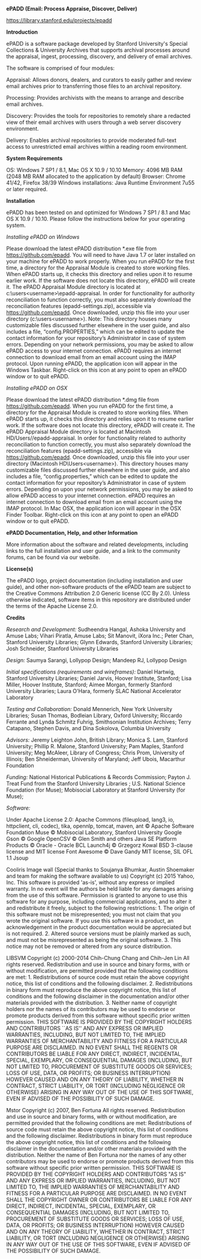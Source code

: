 **ePADD (Email: Process Appraise, Discover, Deliver)** 

https://library.stanford.edu/projects/epadd

**Introduction**

ePADD is a software package developed by Stanford University's Special Collections & University Archives that supports archival processes around the appraisal, ingest, processing, discovery, and delivery of email archives.

The software is comprised of four modules:

Appraisal: Allows donors, dealers, and curators to easily gather and review email archives prior to transferring those files to an archival repository.

Processing: Provides archivists with the means to arrange and describe email archives.

Discovery: Provides the tools for repositories to remotely share a redacted view of their email archives with users through a web server discovery environment.

Delivery: Enables archival repositories to provide moderated full-text access to unrestricted email archives within a reading room environment.

**System Requirements**

OS: Windows 7 SP1 / 8.1, Mac OS X  10.9 / 10.10
Memory:  4096 MB RAM (2048 MB RAM allocated to the application by default)
Browser:  Chrome 41/42, Firefox 38/39 
Windows installations: Java Runtime Environment 7u55 or later required. 

**Installation** 

ePADD has been tested on and optimized for Windows 7 SP1 / 8.1 and  Mac OS X  10.9 / 10.10. Please follow the instructions below for your operating system.

*Installing ePADD on Windows*

Please download the latest ePADD distribution *.exe file from https://github.com/epadd. You will need to have Java 1.7 or later installed on your machine for ePADD to work properly.
When you run ePADD for the first time, a directory for the Appraisal Module is created to store working files. When ePADD starts up, it checks this directory and relies upon it to resume earlier work.  If the software does not locate this directory, ePADD will create it.  The ePADD Appraisal Module directory is located at c:\users\<username>\epadd-appraisal. 
In order for functionality for authority reconciliation to function correctly, you must also separately download the reconciliation features (epadd-settings.zip), accessible via https://github.com/epadd. Once downloaded, unzip this file into your user directory (c:\users\<username>\).
Note: This directory houses many customizable files discussed further elsewhere in the user guide, and also includes a file, “config.PROPERTIES,” which can be edited to update the contact information for your repository’s Administrator in case of system errors. 
Depending on your network permissions, you may be asked to allow ePADD access to your internet connection. ePADD requires an internet connection to download email from an email account using the IMAP protocol.
Upon running ePADD, the application icon  will appear in the Windows Taskbar. Right-click on this icon at any point to open an ePADD window or to quit ePADD.

*Installing ePADD on OSX*

Please download the latest ePADD distribution *.dmg file from https://github.com/epadd.
When you run ePADD for the first time, a directory for the Appraisal Module is created to store working files. When ePADD starts up, it checks this directory and relies upon it to resume earlier work.  If the software does not locate this directory, ePADD will create it.  The ePADD Appraisal Module directory is located at Macintosh HD/Users/<username>/epadd-appraisal.
In order for functionality related to authority reconciliation to function correctly, you must also separately download the reconciliation features (epadd-settings.zip), accessible via https://github.com/epadd. Once downloaded, unzip this file into your user directory (Macintosh HD\Users\<username>\). 
This directory houses many customizable files discussed further elsewhere in the user guide, and also includes a file, “config.properties,” which can be edited to update the contact information for your repository’s Administrator in case of system errors. 
Depending on upon your network permissions, you may be asked to allow ePADD access to your internet connection. ePADD requires an internet connection to download email from an email account using the IMAP protocol.
In Mac OSX, the application icon  will appear in the OSX Finder Toolbar. Right-click on this icon at any point to open an ePADD window or to quit ePADD.


**ePADD Documentation, Help, and other Information**

More information about the software and related developments, including links to the full installation and user guide, and a link to the community forums, can be found via our website.

**License(s)**

The ePADD logo, project documentation (including installation and user guide), and other non-software products of the ePADD team are subject to the Creative Commons Attribution 2.0 Generic license (CC By 2.0).
Unless otherwise indicated, software items in this repository are distributed under the terms of the Apache License 2.0.

**Credits**

*Research and Development:*
Sudheendra Hangal, Ashoka University and Amuse Labs;
Vihari Piratla, Amuse Labs;
Sit Manovit, iXora Inc.;
Peter Chan, Stanford University Libraries;
Glynn Edwards, Stanford University Libraries;
Josh Schneider, Stanford University Libraries

*Design:*
Saumya Sarangi, Lollypop Design;
Mandeep RJ, Lollypop Design

*Initial specifications (requirements and wireframes):*
Daniel Hartwig, Stanford University Libraries;
Daniel Jarvis, Hoover Institute, Stanford;
Lisa Miller, Hoover Institute, Stanford;
Aimee Morgan, formerly Stanford University Libraries;
Laura O'Hara, formerly SLAC National Accelerator Laboratory

*Testing and Collaboration:*
Donald Mennerich, New York University Libraries;
Susan Thomas, Bodleian Library, Oxford University;
Riccardo Ferrante and Lynda Schmitz Fuhrig, Smithsonian Institution Archives;
Terry Catapano, Stephen Davis, and Dina Sokolova, Columbia University

*Advisors:*
Jeremy Leighton John, British Library;
Monica S. Lam, Stanford University;
Phillip R. Malone, Stanford University;
Pam Maples, Stanford University;
Meg McAleer, Library of Congress;
Chris Prom, University of Illinois;
Ben Shneiderman, University of Maryland;
Jeff Ubois, Macarthur Foundation

*Funding:*
National Historical Publications & Records Commission;
Payton J. Treat Fund from the Stanford University Libraries ;
U.S. National Science Foundation (for Muse);
Mobisocial Laboratory at Stanford University (for Muse);

*Software:*

Under Apache License 2.0:
Apache Commons (fileupload, lang3, io, httpclient, cli, codec), tika, opennlp, tomcat, maven, ant © Apache Software Foundation
Muse © Mobisocial Laboratory, Stanford University 
Google Gson © Google
OpenCSV © Glen Smith and others 
Java SE Platform Products © Oracle - Oracle BCL
Launch4j © Grzegorz Kowal BSD 3-clause license and MIT license 
Font Awesome © Dave Gandy MIT license, SIL OFL 1.1
Jsoup 

Cooliris Image wall (Special thanks to Soujanya Bhumkar, Austin Shoemaker and team for making the software available to us)
Copyright (c) 2015 Yahoo, Inc. This software is provided 'as-is', without any express or implied warranty. In no event will the authors be held liable for any damages arising from the use of this software. Permission is granted to anyone to use this software for any purpose, including commercial applications, and to alter it and redistribute it freely, subject to the following restrictions: 1. The origin of this software must not be misrepresented; you must not claim that you wrote the original software. If you use this software in a product, an acknowledgement in the product documentation would be appreciated but is not required. 2. Altered source versions must be plainly marked as such, and must not be misrepresented as being the original software. 3. This notice may not be removed or altered from any source distribution.

LIBSVM 
Copyright (c) 2000-2014 Chih-Chung Chang and Chih-Jen Lin All rights reserved. Redistribution and use in source and binary forms, with or without modification, are permitted provided that the following conditions are met: 1. Redistributions of source code must retain the above copyright notice, this list of conditions and the following disclaimer. 2. Redistributions in binary form must reproduce the above copyright notice, this list of conditions and the following disclaimer in the documentation and/or other materials provided with the distribution. 3. Neither name of copyright holders nor the names of its contributors may be used to endorse or promote products derived from this software without specific prior written permission. THIS SOFTWARE IS PROVIDED BY THE COPYRIGHT HOLDERS AND CONTRIBUTORS ``AS IS'' AND ANY EXPRESS OR IMPLIED WARRANTIES, INCLUDING, BUT NOT LIMITED TO, THE IMPLIED WARRANTIES OF MERCHANTABILITY AND FITNESS FOR A PARTICULAR PURPOSE ARE DISCLAIMED. IN NO EVENT SHALL THE REGENTS OR CONTRIBUTORS BE LIABLE FOR ANY DIRECT, INDIRECT, INCIDENTAL, SPECIAL, EXEMPLARY, OR CONSEQUENTIAL DAMAGES (INCLUDING, BUT NOT LIMITED TO, PROCUREMENT OF SUBSTITUTE GOODS OR SERVICES; LOSS OF USE, DATA, OR PROFITS; OR BUSINESS INTERRUPTION) HOWEVER CAUSED AND ON ANY THEORY OF LIABILITY, WHETHER IN CONTRACT, STRICT LIABILITY, OR TORT (INCLUDING NEGLIGENCE OR OTHERWISE) ARISING IN ANY WAY OUT OF THE USE OF THIS SOFTWARE, EVEN IF ADVISED OF THE POSSIBILITY OF SUCH DAMAGE.

Mstor
Copyright (c) 2007, Ben Fortuna All rights reserved. Redistribution and use in source and binary forms, with or without modification, are permitted provided that the following conditions are met: Redistributions of source code must retain the above copyright notice, this list of conditions and the following disclaimer. Redistributions in binary form must reproduce the above copyright notice, this list of conditions and the following disclaimer in the documentation and/or other materials provided with the distribution. Neither the name of Ben Fortuna nor the names of any other contributors may be used to endorse or promote products derived from this software without specific prior written permission. THIS SOFTWARE IS PROVIDED BY THE COPYRIGHT HOLDERS AND CONTRIBUTORS "AS IS" AND ANY EXPRESS OR IMPLIED WARRANTIES, INCLUDING, BUT NOT LIMITED TO, THE IMPLIED WARRANTIES OF MERCHANTABILITY AND FITNESS FOR A PARTICULAR PURPOSE ARE DISCLAIMED. IN NO EVENT SHALL THE COPYRIGHT OWNER OR CONTRIBUTORS BE LIABLE FOR ANY DIRECT, INDIRECT, INCIDENTAL, SPECIAL, EXEMPLARY, OR CONSEQUENTIAL DAMAGES (INCLUDING, BUT NOT LIMITED TO, PROCUREMENT OF SUBSTITUTE GOODS OR SERVICES; LOSS OF USE, DATA, OR PROFITS; OR BUSINESS INTERRUPTION) HOWEVER CAUSED AND ON ANY THEORY OF LIABILITY, WHETHER IN CONTRACT, STRICT LIABILITY, OR TORT (INCLUDING NEGLIGENCE OR OTHERWISE) ARISING IN ANY WAY OUT OF THE USE OF THIS SOFTWARE, EVEN IF ADVISED OF THE POSSIBILITY OF SUCH DAMAGE.
